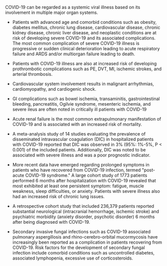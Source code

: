 COVID-19 can be regarded as a systemic viral illness based on its involvement in multiple major organ systems.

- Patients with advanced age and comorbid conditions such as obesity, diabetes mellitus, chronic lung disease, cardiovascular disease, chronic kidney disease, chronic liver disease, and neoplastic conditions are at risk of developing severe COVID-19 and its associated complications. The most common complication of severe COVID-19 illness is progressive or sudden clinical deterioration leading to acute respiratory failure and ARDS and/or multiorgan failure leading to death.

- Patients with COVID-19 illness are also at increased risk of developing prothrombotic complications such as PE, DVT, MI, ischemic strokes, and arterial thrombosis.

- Cardiovascular system involvement results in malignant arrhythmias, cardiomyopathy, and cardiogenic shock.

- GI complications such as bowel ischemia, transaminitis, gastrointestinal bleeding, pancreatitis, Ogilvie syndrome, mesenteric ischemia, and severe ileus are often noted in critically ill patients with COVID-19

- Acute renal failure is the most common extrapulmonary manifestation of COVID-19 and is associated with an increased risk of mortality.

- A meta-analysis study of 14 studies evaluating the prevalence of disseminated intravascular coagulation (DIC) in hospitalized patients with COVID-19 reported that DIC was observed in 3% (95%: 1%-5%, P < 0.001) of the included patients. Additionally, DIC was noted to be associated with severe illness and was a poor prognostic indicator.

- More recent data have emerged regarding prolonged symptoms in patients who have recovered from COVID-19 infection, termed "post-acute COVID-19 syndrome." A large cohort study of 1773 patients performed 6 months after hospitalization with COVID-19 revealed that most exhibited at least one persistent symptom: fatigue, muscle weakness, sleep difficulties, or anxiety. Patients with severe illness also had an increased risk of chronic lung issues.

- A retrospective cohort study that included 236,379 patients reported substantial neurological (intracranial hemorrhage, ischemic stroke) and psychiatric morbidity (anxiety disorder, psychotic disorder) 6 months after being diagnosed with COVID-19.

- Secondary invasive fungal infections such as COVID-19 associated pulmonary aspergillosis and rhino-cerebro-orbital mucormycosis have increasingly been reported as a complication in patients recovering from COVID-19. Risk factors for the development of secondary fungal infection include comorbid conditions such as uncontrolled diabetes, associated lymphopenia, excessive use of corticosteroids.